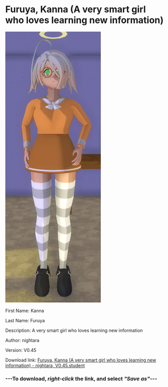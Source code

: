 # Furuya, Kanna (A very smart girl who loves learning new information)

<img src = "https://raw.githubusercontent.com/Arbiter1223/Daigaku-Gurashi-Custom-Students/master/Students/Files/Furuya%2C%20Kanna%20(A%20very%20smart%20girl%20who%20loves%20learning%20new%20information).png">

First Name: Kanna

Last Name: Furuya

Description: A very smart girl who loves learning new information

Author: nightara

Version: V0.45

Download link: <a href="https://raw.githubusercontent.com/Arbiter1223/Daigaku-Gurashi-Custom-Students/master/Students/Files/Furuya%2C%20Kanna%20(A%20very%20smart%20girl%20who%20loves%20learning%20new%20information)%20-%20nightara%2C%20V0.45.student">Furuya, Kanna (A very smart girl who loves learning new information) - nightara, V0.45.student</a>

### ---**To download, _right-click_ the link, and select _"Save as"_**---
